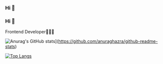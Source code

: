 ### Hi 👋

### Hi 👋

Frontend Developer👩🏻‍💻


![Anurag's GitHub stats](https://github-readme-stats.vercel.app/api?username=Lee-Young-Jae&show_icons=true)](https://github.com/anuraghazra/github-readme-stats)

[![Top Langs](https://github-readme-stats.vercel.app/api/top-langs/?username=Lee-Young-Jae)](https://github.com/anuraghazra/github-readme-stats)
